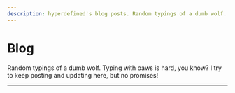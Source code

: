 ```yaml
---
description: hyperdefined's blog posts. Random typings of a dumb wolf.
---
```

# Blog
Random typings of a dumb wolf. Typing with paws is hard, you know? I try to keep posting and updating here, but no promises!

----
